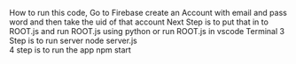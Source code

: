 How to run this code, Go to Firebase create an Account with email and pass word and then take the uid of that account 
Next Step is to put that in to ROOT.js and run ROOT.js using python or run ROOT.js in vscode Terminal
3 Step is to run server node server.js  
4 step is to run the app npm start
